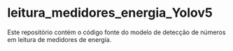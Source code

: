 # leitura_medidores_energia_Yolov5
Este repositório contém o código fonte do modelo de detecção de números em leitura de medidores de energia.
